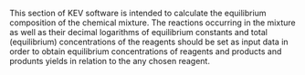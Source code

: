 This section of KEV software is intended to calculate the equilibrium
composition of the chemical mixture. The reactions occurring in the mixture as
well as their decimal logarithms of equilibrium constants and total
(equilibrium) concentrations of the reagents should be set as input data
in order to obtain equilibrium concentrations of reagents and products and 
produnts yields in relation to the any chosen reagent.